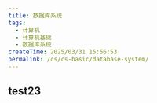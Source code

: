 ```yaml
---
title: 数据库系统
tags:
  - 计算机
  - 计算机基础
  - 数据库系统
createTime: 2025/03/31 15:56:53
permalink: /cs/cs-basic/database-system/
---
```

## test23
